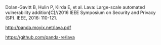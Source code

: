 Dolan-Gavitt B, Hulin P, Kirda E, et al. Lava: Large-scale automated vulnerability addition[C]//2016 IEEE Symposium on Security and Privacy (SP). IEEE, 2016: 110-121.

http://panda.moyix.net/lava.pdf

https://github.com/panda-re/lava

